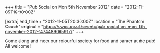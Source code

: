 +++
title = "Pub Social on Mon 5th November 2012"
date = "2012-11-05T18:30:00Z"

[extra]
end_time = "2012-11-05T20:30:00Z"
location = "The Phantom Coach"
original = "https://uwcs.co.uk/events/pub-social-on-mon-5th-november-2012-1474489065917/"
+++

Come along and meet our colourful society for food and banter at the pub\! All welcome\!

